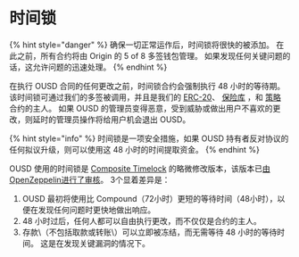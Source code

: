 # 时间锁

{% hint style="danger" %}
确保一切正常运作后，时间锁将很快的被添加。 在此之前，所有合约将由 Origin 的 5 of 8 多签钱包管理。 如果发现任何关键问题的话，这允许问题的迅速处理。
{% endhint %}

在执行 OUSD 合同的任何更改之前，时间锁合约会强制执行 48 小时的等待期。 该时间锁可通过我们的多签被调用，并且是我们的 [ERC-20](../architecture.md)、 [保险库](vault.md) ，和 [策略](strategies.md) 合约的主人。 如果 OUSD 的管理员变得恶意，受到威胁或做出用户不喜欢的更改，则延时的管理员操作将给用户机会退出 OUSD。

{% hint style="info" %}
时间锁是一项安全措施，如果 OUSD 持有者反对协议的任何拟议升级，则可以使用这 48 小时的时间提取资金。
{% endhint %}

OUSD 使用的时间锁是 [Composite Timelock](https://compound.finance/docs/governance) 的略微修改版本，该版本已[由OpenZeppelin进行了审核](https://blog.openzeppelin.com/compound-finance-patch-audit/)。 3个显着差异是：

1. OUSD 最初将使用比 Compound（72小时）更短的等待时间（48小时），以便在发现任何问题时更快地做出响应。
2. 48 小时过后，任何人都可以自由执行更改，而不仅仅是合约的主人。
3. 存款\（不包括取款或转账\）可以立即被冻结，而无需等待 48 小时的等待时间。 这是在发现关键漏洞的情况下。





